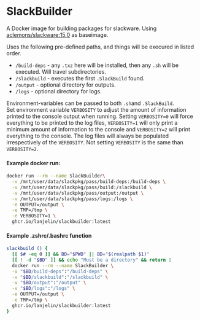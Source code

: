 # SlackBuilder

A Docker image for building packages for slackware.
Using [aclemons/slackware:15.0](https://hub.docker.com/r/aclemons/slackware) as baseimage.

Uses the following pre-defined paths, and things will be execured in listed order.  
- `/build-deps` - any `.txz` here will be installed, then any `.sh` will be executed. Will travel subdirectories.  
- `/slackbuild` - executes the first `.SlackBuild` found.  
- `/output` - optional directory for outputs.  
- `/logs` - optional directory for logs.  

Environment-variables can be passed to both `.sh`and `.SlackBuild`.  
Set environment variable `VERBOSITY` to adjust the amount of information printed to the console output when running. Setting `VERBOSITY=0` will force everything to be printed to the log files, `VERBOSITY=1` will only print a minimum amount of information to the console and `VERBOSITY=2` will print everything to the console. The log files will always be populated irrespectively of the `VERBOSITY`. Not setting `VERBOSITY` is the same than `VERBOSITY=2`.

#### Example docker run:
```bash
docker run --rm --name SlackBuilder\
  -v /mnt/user/data/slackpkg/pass/build-deps:/build-deps \
  -v /mnt/user/data/slackpkg/pass/build:/slackbuild \
  -v /mnt/user/data/slackpkg/pass/output:/output \
  -v /mnt/user/data/slackpkg/pass/logs:/logs \
  -e OUTPUT=/output \
  -e TMP=/tmp \
  -e VERBOSITY=1 \
  ghcr.io/lanjelin/slackbuilder:latest
```

#### Example .zshrc/.bashrc function
```bash
slackbuild () {
  [[ $# -eq 0 ]] && BD="$PWD" || BD="$(realpath $1)"
  [[ ! -d "$BD" ]] && echo "Must be a directory" && return 1
  docker run --rm --name SlackBuilder \
  -v "$BD/build-deps":"/build-deps" \
  -v "$BD/slackbuild":"/slackbuild" \
  -v "$BD/output":"/output" \
  -v "$BD/logs":"/logs" \
  -e OUTPUT=/output \
  -e TMP=/tmp \
  ghcr.io/lanjelin/slackbuilder:latest
}
```
